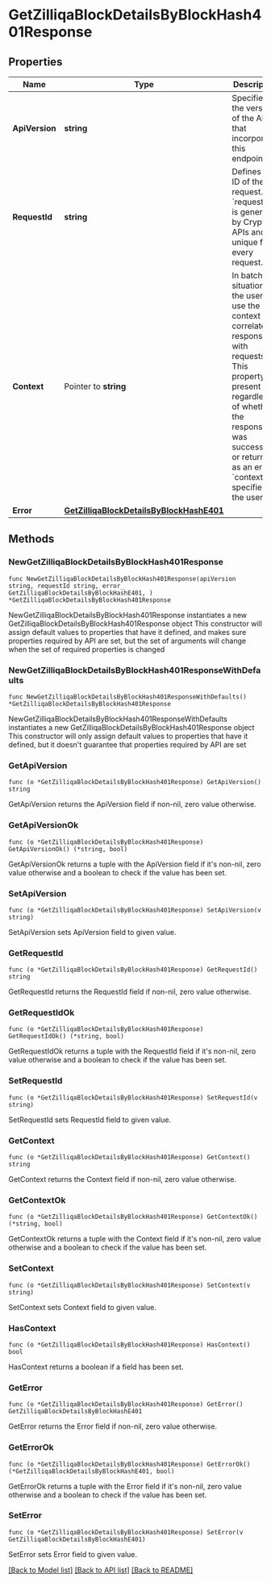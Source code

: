# GetZilliqaBlockDetailsByBlockHash401Response

## Properties

Name | Type | Description | Notes
------------ | ------------- | ------------- | -------------
**ApiVersion** | **string** | Specifies the version of the API that incorporates this endpoint. | 
**RequestId** | **string** | Defines the ID of the request. The &#x60;requestId&#x60; is generated by Crypto APIs and it&#39;s unique for every request. | 
**Context** | Pointer to **string** | In batch situations the user can use the context to correlate responses with requests. This property is present regardless of whether the response was successful or returned as an error. &#x60;context&#x60; is specified by the user. | [optional] 
**Error** | [**GetZilliqaBlockDetailsByBlockHashE401**](GetZilliqaBlockDetailsByBlockHashE401.md) |  | 

## Methods

### NewGetZilliqaBlockDetailsByBlockHash401Response

`func NewGetZilliqaBlockDetailsByBlockHash401Response(apiVersion string, requestId string, error_ GetZilliqaBlockDetailsByBlockHashE401, ) *GetZilliqaBlockDetailsByBlockHash401Response`

NewGetZilliqaBlockDetailsByBlockHash401Response instantiates a new GetZilliqaBlockDetailsByBlockHash401Response object
This constructor will assign default values to properties that have it defined,
and makes sure properties required by API are set, but the set of arguments
will change when the set of required properties is changed

### NewGetZilliqaBlockDetailsByBlockHash401ResponseWithDefaults

`func NewGetZilliqaBlockDetailsByBlockHash401ResponseWithDefaults() *GetZilliqaBlockDetailsByBlockHash401Response`

NewGetZilliqaBlockDetailsByBlockHash401ResponseWithDefaults instantiates a new GetZilliqaBlockDetailsByBlockHash401Response object
This constructor will only assign default values to properties that have it defined,
but it doesn't guarantee that properties required by API are set

### GetApiVersion

`func (o *GetZilliqaBlockDetailsByBlockHash401Response) GetApiVersion() string`

GetApiVersion returns the ApiVersion field if non-nil, zero value otherwise.

### GetApiVersionOk

`func (o *GetZilliqaBlockDetailsByBlockHash401Response) GetApiVersionOk() (*string, bool)`

GetApiVersionOk returns a tuple with the ApiVersion field if it's non-nil, zero value otherwise
and a boolean to check if the value has been set.

### SetApiVersion

`func (o *GetZilliqaBlockDetailsByBlockHash401Response) SetApiVersion(v string)`

SetApiVersion sets ApiVersion field to given value.


### GetRequestId

`func (o *GetZilliqaBlockDetailsByBlockHash401Response) GetRequestId() string`

GetRequestId returns the RequestId field if non-nil, zero value otherwise.

### GetRequestIdOk

`func (o *GetZilliqaBlockDetailsByBlockHash401Response) GetRequestIdOk() (*string, bool)`

GetRequestIdOk returns a tuple with the RequestId field if it's non-nil, zero value otherwise
and a boolean to check if the value has been set.

### SetRequestId

`func (o *GetZilliqaBlockDetailsByBlockHash401Response) SetRequestId(v string)`

SetRequestId sets RequestId field to given value.


### GetContext

`func (o *GetZilliqaBlockDetailsByBlockHash401Response) GetContext() string`

GetContext returns the Context field if non-nil, zero value otherwise.

### GetContextOk

`func (o *GetZilliqaBlockDetailsByBlockHash401Response) GetContextOk() (*string, bool)`

GetContextOk returns a tuple with the Context field if it's non-nil, zero value otherwise
and a boolean to check if the value has been set.

### SetContext

`func (o *GetZilliqaBlockDetailsByBlockHash401Response) SetContext(v string)`

SetContext sets Context field to given value.

### HasContext

`func (o *GetZilliqaBlockDetailsByBlockHash401Response) HasContext() bool`

HasContext returns a boolean if a field has been set.

### GetError

`func (o *GetZilliqaBlockDetailsByBlockHash401Response) GetError() GetZilliqaBlockDetailsByBlockHashE401`

GetError returns the Error field if non-nil, zero value otherwise.

### GetErrorOk

`func (o *GetZilliqaBlockDetailsByBlockHash401Response) GetErrorOk() (*GetZilliqaBlockDetailsByBlockHashE401, bool)`

GetErrorOk returns a tuple with the Error field if it's non-nil, zero value otherwise
and a boolean to check if the value has been set.

### SetError

`func (o *GetZilliqaBlockDetailsByBlockHash401Response) SetError(v GetZilliqaBlockDetailsByBlockHashE401)`

SetError sets Error field to given value.



[[Back to Model list]](../README.md#documentation-for-models) [[Back to API list]](../README.md#documentation-for-api-endpoints) [[Back to README]](../README.md)


